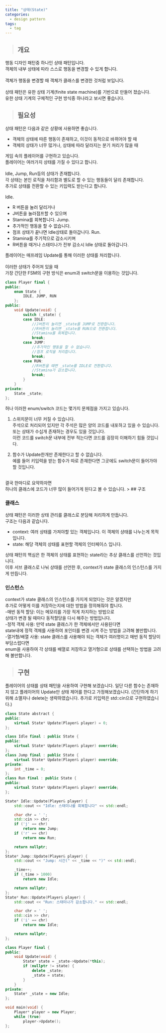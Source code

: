 ```yaml
---
title: "상태(State)"
categories:
  - design pattern
tags:
  - tag
---
```

> ## 개요

행동 디자인 패턴중 하나인 상태 패턴입니다.<br>
객체의 내부 상태에 따라 스스로 행동을 변경할 수 있게 합니다.<br>
<br>
객체가 행동을 변경할 때 객체가 클래스를 변경한 것처럼 보입니다.<br>
<br>
상태 패턴은 유한 상태 기계(finite state machine)를 기반으로 만들어 졌습니다.<br>
유한 상태 기계의 구체적인 구현 방식중 하나라고 보시면 좋습니다.<br>
> ## 필요성

상태 패턴은 다음과 같은 상황에 사용하면 좋습니다.
- 객체의 상태에 따른 행동이 존재하고, 이것이 동적으로 바뀌어야 할 때 
- 객체의 상태가 너무 많거나, 상태에 따라 달라지는 분기 처리가 많을 때

게임 속의 플레이어를 구현하고 있습니다.<br>
플레이어는 여러가지 상태를 가질 수 있다고 합니다.<br>
<br>
Idle, Jump, Run등의 상태가 존재합니다.<br>
각 상태는 본인 로직을 처리함과 별도로 할 수 있는 행동들이 달리 존재합니다.<br>
추가로 상태를 전환할 수 있는 키입력도 받는다고 합니다.<br>
<br>
Idle.
- R 버튼을 눌러 달리거나
- J버튼을 눌러점프할 수 있으며
- Stamina를 회복합니다.
Jump.
- 추가적인 행동을 할 수 없습니다.
- 점프 상태가 끝나면 Idle상태로 돌아갑니다.
Run.
- Stamina를 주기적으로 감소시키며
- R버튼을 때거나 스태미나가 전부 감소시 Idle 상태로 돌아갑니다.

플레이어는 매프레임 Update를 통해 이러한 상태를 처리합니다.<br>
<br>
이러한 상태가 주어져 있을 때<br>
가장 간단한 FSM의 구현 방식은 enum과 switch문을 이용하는 것입니다.
```cpp
class Player final {
public:
	enum State {
		IDLE, JUMP, RUN
	};
public:
	void Update(void) {
		switch (_state) {
		case IDLE:
			//J버튼이 눌리면 _state를 JUMP로 전환합니다.
			//R버튼이 눌리면 _state를 RUN으로 전환합니다.
			//Stamina를 회복합니다.
			break;
		case JUMP:
			//추가적인 행동을 할 수 없습니다.
			//점프 로직을 처리합니다.
			break;
		case RUN:
			//R버튼을 때면 _state를 IDLE로 전환합니다.
			//Stamina가 감소합니다.
			break;
		}
	}
private:
	State _state;
};
```
허나 이러한 enum/switch 코드는 몇가지 문제점을 가지고 있습니다.<br>
1. 스위치문이 너무 커질 수 있습니다.<br>
주석으로 처리되어 있지만 각 주석은 많은 양의 코드를 내포하고 있을 수 있습니다.<br>
또는 상태가 수십개 존재하는 경우도 있을 것입니다.<br>
이런 코드를 switch문 내부에 전부 적는다면 코드를 굉장히 이해하기 힘들 것입니다.<br>

2. 함수가 Update한개만 존재한다고 할 수 없습니다.<br>
예를 들어 키입력을 받는 함수가 따로 존재한다면 그곳에도 switch문이 들어가야 할 것입니다.<br>
<br>
결국 한마디로 요약하자면<br>
하나의 클래스에 코드가 너무 많이 들어가게 된다고 볼 수 있습니다.
> ## 구조

### 클래스
상태 패턴은 이러한 상태 관리를 클래스로 분담해 처리하게 만듭니다.<br>
구조는 다음과 같습니다.
- context: 여러 상태를 가져야할 있는 객체입니다. 이 객체의 상태를 나누는게 목적입니다.
- state: 해당 객체의 상태를 표현할 객체의 인터페이스 입니다.

상태 패턴의 핵심은 한 객체의 상태를 표현하는 state라는 추상 클래스를 선언하는 것입니다.<br>
이후 서브 클래스로 나눠 상태를 선언한 후, context가 state 클래스의 인스턴스를 가지게 만듭니다.<br>

### 인스턴스
context가 state 클래스의 인스턴스를 가지게 되었다는 것은 알겠지만<br>
추가로 어떻게 이를 저장하는지에 대한 방법을 정의해줘야 합니다.<br>
-매번 동적 할당: 이는 메모리를 가장 적게 차지하는 방법으로<br>
상태가 변경 될 때마다 동적할당을 다시 해주는 방법입니다.<br>
-정적 객체 사용: 만약 state 클래스가 한 객체에서만 사용된다면<br>
state내에 정적 객체를 사용하여 포인터를 변경 시켜 주는 방법을 고려해 볼만합니다.<br>
-열거형/배열 사용: state 클래스를 사용해야 되는 객체가 여러명이고 매번 동적 할당이 부담스럽다면<br>
enum을 사용하여 각 상태를 배열로 저장하고 열거형으로 상태를 선택하는 방법을 고려해 볼만합니다. 
> ## 구현

플레이어의 상태를 상태 패턴을 사용하여 구현해 보겠습니다.
일단 다른 함수는 존재하지 않고 플레이어의 Update만 상태 제어를 한다고 가정해보겠습니다.
(간단하게 하기 위해 소멸자나 delete는 생략하였습니다. 추가로 키입력은 std::cin으로 구현하였습니다.)
```cpp
class State abstract {
public:
	virtual State* Update(Player& player) = 0;
};
```
```cpp
class Idle final : public State {
public:
	virtual State* Update(Player& player) override;
};
class Jump final : public State {
	virtual State* Update(Player& player) override;
private:
	int _time = 0;
};
class Run final : public State {
public:
	virtual State* Update(Player& player) override;
};

State* Idle::Update(Player& player) {
	std::cout << "Idle: 스태미나를 회복합니다" << std::endl;

	char chr = ' ';
	std::cin >> chr;
	if ('j' == chr)
		return new Jump;
	if ('r' == chr)
		return new Run;

	return nullptr;
};
State* Jump::Update(Player& player) {
	std::cout << "Jump: 시간(" << _time << ")" << std::endl;

	_time++;
	if (_time > 1000)
		return new Idle;

	return nullptr;
};
State* Run::Update(Player& player) {
	std::cout << "Run: 스태미나가 감소합니다." << std::endl;

	char chr = ' ';
	std::cin >> chr;
	if ('i' == chr)
		return new Idle;

	return nullptr;
};

class Player final {
public:
	void Update(void) {
		State* state = _state->Update(*this);
		if (nullptr != state) {
			delete _state;
			_state = state;
		}
	}
private:
	State* _state = new Idle;
};

void main(void) {
	Player* player = new Player;
	while (true)
		player->Update();
};

```
